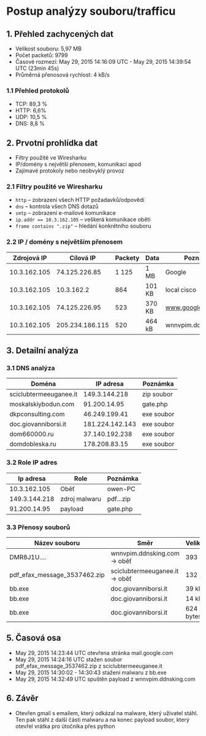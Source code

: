 # Postup analýzy souboru/trafficu

## 1. Přehled zachycených dat
- Velikost souboru: 5,97 MB
- Počet packetů: 9799
- Časové rozmezí: May 29, 2015 14:16:09 UTC - May 29, 2015 14:39:54 UTC (23min 45s)
- Průměrná přenosová rychlost: 4 kB/s

### 1.1 Přehled protokolů
- TCP: 89,3 %
- HTTP: 6,6%
- UDP: 10,5 %
- DNS: 8,8 %

## 2. Prvotní prohlídka dat
- Filtry použité ve Wiresharku
- IP/domény s největší přenosem, komunikací apod
- Zajímavé protokoly nebo neobvyklý provoz

### 2.1 Filtry použité ve Wiresharku
- `http` – zobrazení všech HTTP požadavků/odpovědí
- `dns` – kontrola všech DNS dotazů
- `smtp` – zobrazení e-mailové komunikace
- `ip.addr == 10.3.162.105` – veškerá komunikace oběti
- `frame contains ".zip"` – hledání konkrétního souboru

### 2.2 IP / domény s největším přenosem
| Zdrojová IP   | Cílová IP       | Packety | Data    | Poznámka |
|---------------|-----------------|---------|---------|----------|
| 10.3.162.105  | 74.125.226.85   |  1 125  | 1 MB    | Google |
| 10.3.162.105  | 10.3.162.2      |  864    | 101 KB  | local cisco |
| 10.3.162.105  | 74.125.226.95   |  523    | 370 KB  | www.google.ca |
| 10.3.162.105  | 205.234.186.115 |  520    | 464 kB  | wnnvpim.ddnsking.com |


## 3. Detailní analýza

### 3.1 DNS analýza
| Doména   | IP adresa    | Poznámka |
|------------------|------|-------|
|sciclubtermeeuganee.it|149.3.144.218|zip soubor
|moskalskiybodun.com|91.200.14.95|gate.php
| dkpconsulting.com|46.249.199.41|exe soubor|
|doc.giovanniborsi.it|181.224.142.143|exe soubor|
|dom660000.ru|37.140.192.238|exe soubor|
|domdobleska.ru|178.208.83.15|exe soubor|

### 3.2 Role IP adres

| Ip adresa   | Role  | Poznámka |
|------------------|------|-------|
|10.3.162.105  | Oběť     | owen-PC|
|149.3.144.218 | zdroj malwaru|pdf...zip|
|91.200.14.95|payload |gate.php|

### 3.3 Přenosy souborů

| Název souboru | Směr | Velikost | MD5 hash | Poznámka |
|---------------|------|---------|---------|----------|
|DMR8J1U....|wnnvpim.ddnsking.com -> oběť|393 kB|bad6eb0f62c6cb20f0ac31fb13e60363|infikovaný soubor|
|pdf_efax_message_3537462.zip|sciclubtermeeuganee.it -> oběť|132 kB|002b4e3fc895582b5efed565ca1ffd2f|octet-stream|
|bb.exe|doc.giovanniborsi.it|39 kB|ee6eb31188b1c544bc4a18643b1576be|
|bb.exe|doc.giovanniborsi.it|14 kB|a029381c928cd74975b8039c729f117e|
|bb.exe|doc.giovanniborsi.it|624 bytes|66e41f0c0734cb7f436dfce09ce38073|


## 5. Časová osa 
- May 29, 2015 14:23:44 UTC otevřena stránka mail.google.com
- May 29, 2015 14:24:16 UTC stažen soubor pdf_efax_message_3537462.zip z sciclubtermeeuganee.it
- May 29, 2015 14:30:02 - 14:30:43 stažení malwaru z bb.exe
- May 29, 2015 14:32:49 UTC spuštěn payload z wnnvpim.ddnsking.com

## 6. Závěr
- Otevřen gmail s emailem, který odkázal na malware, který uživatel stáhl. Ten pak stáhl z další části malwaru a na konec payload soubor, který otevřel vrátka pro útočníka přes python










